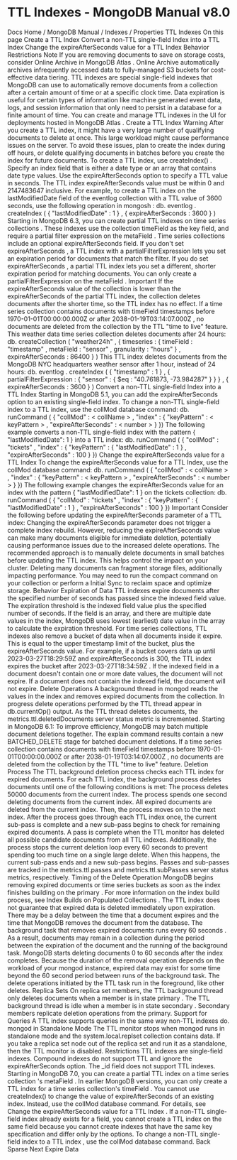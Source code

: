 # TTL Indexes - MongoDB Manual v8.0


Docs Home / MongoDB Manual / Indexes / Properties TTL Indexes On this page Create a TTL Index Convert a non-TTL single-field Index into a TTL Index Change the expireAfterSeconds value for a TTL Index Behavior Restrictions Note If you are removing documents to save on storage costs, consider Online Archive in MongoDB Atlas . Online
Archive automatically archives infrequently accessed data to
fully-managed S3 buckets for cost-effective data
tiering. TTL indexes are special single-field indexes that MongoDB can use to
automatically remove documents from a collection after a certain amount
of time or at a specific clock time. Data expiration is useful for
certain types of information like machine generated event data, logs,
and session information that only need to persist in a database for a
finite amount of time. You can create and manage TTL indexes in the UI for deployments hosted in MongoDB Atlas . Create a TTL Index Warning After you create a TTL index, it might have a very large number of
qualifying documents to delete at once. This large workload might
cause performance issues on the server. To avoid these issues, plan
to create the index during off hours, or delete qualifying documents
in batches before you create the index for future documents. To create a TTL index, use createIndex() .
Specify an index field that is either a date type or an array that contains date type values.
Use the expireAfterSeconds option to specify a TTL value in seconds. The TTL index expireAfterSeconds value must be within 0 and 2147483647 inclusive. For example, to create a TTL index on the lastModifiedDate field of
the eventlog collection with a TTL value of 3600 seconds, use
the following operation in mongosh : db. eventlog . createIndex ( { "lastModifiedDate" : 1 } , { expireAfterSeconds : 3600 } ) Starting in MongoDB 6.3, you can create partial TTL indexes on time series collections . These
indexes use the collection timeField as the key field, and require a partial filter expression on the metaField . Time series collections include an optional expireAfterSeconds field. If you don't set expireAfterSeconds , a TTL index with a partialFilterExpression lets you set an expiration period for
documents that match the filter. If you do set expireAfterSeconds ,
a partial TTL index lets you set a different, shorter expiration period
for matching documents. You can only create a partialFilterExpression on the metaField . Important If the expireAfterSeconds value of the collection is lower than
the expireAfterSeconds of the partial TTL index, the collection
deletes documents after the shorter time, so the TTL index has no effect. If a time series collection contains documents with timeField timestamps before 1970-01-01T00:00:00.000Z or after 2038-01-19T03:14:07.000Z , no documents are deleted from the
collection by the TTL "time to live" feature. This weather data time series collection deletes documents after 24 hours: db. createCollection ( "weather24h" , { timeseries : { timeField : "timestamp" , metaField : "sensor" , granularity : "hours" } , expireAfterSeconds : 86400 } ) This TTL index deletes documents from the MongoDB NYC
headquarters weather sensor after 1 hour, instead of 24 hours: db. eventlog . createIndex ( { "timestamp" : 1 } , { partialFilterExpression : { "sensor" : { $eq : "40.761873, -73.984287" } } } , { expireAfterSeconds : 3600 } ) Convert a non-TTL single-field Index into a TTL Index Starting in MongoDB 5.1, you can add the expireAfterSeconds option
to an existing single-field index. To change a non-TTL single-field
index to a TTL index, use the collMod database command: db. runCommand ( { "collMod" : < collName > , "index" : { "keyPattern" : < keyPattern > , "expireAfterSeconds" : < number > } }) The following example converts a non-TTL single-field index with the
pattern { "lastModifiedDate": 1 } into a TTL index: db. runCommand ( { "collMod" : "tickets" , "index" : { "keyPattern" : { "lastModifiedDate" : 1 } , "expireAfterSeconds" : 100 } }) Change the expireAfterSeconds value for a TTL Index To change the expireAfterSeconds value for a TTL Index, use the collMod database command: db. runCommand ( { "collMod" : < collName > , "index" : { "keyPattern" : < keyPattern > , "expireAfterSeconds" : < number > } }) The following example changes the expireAfterSeconds value for an
index with the pattern { "lastModifiedDate": 1 } on the tickets collection: db. runCommand ( { "collMod" : "tickets" , "index" : { "keyPattern" : { "lastModifiedDate" : 1 } , "expireAfterSeconds" : 100 } }) Important Consider the following before updating the expireAfterSeconds parameter of a TTL index: Changing the expireAfterSeconds parameter does not trigger a
complete index rebuild. However, reducing the expireAfterSeconds value can make many documents eligible for immediate deletion,
potentially causing performance issues due to the increased delete
operations. The recommended approach is to manually delete documents in
small batches before updating the TTL index. This helps control
the impact on your cluster. Deleting many documents can fragment storage files, additionally
impacting performance. You may need to run the compact command on your collection or
perform a Initial Sync to reclaim space and
optimize storage. Behavior Expiration of Data TTL indexes expire documents after the specified number of seconds has
passed since the indexed field value. The expiration threshold is
the indexed field value plus the specified number of seconds. If the field is an array, and there are multiple date values in the
index, MongoDB uses lowest (earliest) date value in the array to
calculate the expiration threshold. For time series collections, TTL indexes also remove a bucket of data
when all documents inside it expire. This is equal to the upper
timestamp limit of the bucket, plus the expireAfterSeconds value.
For example, if a bucket covers data up until 2023-03-27T18:29:59Z and expireAfterSeconds is 300, the TTL index expires the
bucket after 2023-03-27T18:34:59Z . If the indexed field in a document doesn't contain one or more date
values, the document will not expire. If a document does not contain the indexed field, the document will not
expire. Delete Operations A background thread in mongod reads the values in the index
and removes expired documents from the collection. In progress delete operations performed by the TTL thread appear in db.currentOp() output. As the TTL thread deletes documents,
the metrics.ttl.deletedDocuments server status metric is
incremented. Starting in MongoDB 6.1: To improve efficiency, MongoDB may batch multiple document deletions
together. The explain command results contain a new BATCHED_DELETE stage for batched document deletions. If a time series collection contains documents with timeField timestamps before 1970-01-01T00:00:00.000Z or after 2038-01-19T03:14:07.000Z , no documents are deleted from the
collection by the TTL "time to live" feature. Deletion Process The TTL background deletion process checks each TTL index for expired
documents. For each TTL index, the background process deletes documents
until one of the following conditions is met: The process deletes 50000 documents from the current index. The process spends one second deleting documents from the current
index. All expired documents are deleted from the current index. Then, the process moves on to the next index. After the process goes
through each TTL index once, the current sub-pass is complete and a new
sub-pass begins to check for remaining expired documents. A pass is
complete when the TTL monitor has deleted all possible candidate
documents from all TTL indexes. Additionally, the process stops the current deletion loop every 60
seconds to prevent spending too much time on a single large delete. When
this happens, the current sub-pass ends and a new sub-pass begins. Passes and sub-passes are tracked in the metrics.ttl.passes and metrics.ttl.subPasses server status metrics,
respectively. Timing of the Delete Operation MongoDB begins removing expired documents or time series buckets as soon
as the index finishes building on the primary . For more
information on the index build process, see Index Builds on Populated Collections . The TTL index does not guarantee that expired data is deleted
immediately upon expiration. There may be a delay between the time that
a document expires and the time that MongoDB removes the document from
the database. The background task that removes expired documents runs every 60
seconds . As a result, documents may remain in a collection during the
period between the expiration of the document and the running of the
background task. MongoDB starts deleting documents 0 to 60 seconds after
the index completes. Because the duration of the removal operation depends on the workload
of your mongod instance, expired data may exist for some
time beyond the 60 second period between runs of the background task. The delete operations initiated by the TTL task run in the foreground,
like other deletes. Replica Sets On replica set members, the TTL background thread only deletes documents when a member is in state primary . The TTL background
thread is idle when a member is in state secondary . Secondary members replicate
deletion operations from the primary. Support for Queries A TTL index supports queries in the same way non-TTL indexes do. mongod in Standalone Mode The TTL monitor stops when mongod runs in standalone mode and the system.local.replset collection contains data. If you take a replica
set node out of the replica set and run it as a standalone, then the
TTL monitor is disabled. Restrictions TTL indexes are single-field indexes. Compound indexes do not support TTL and ignore the expireAfterSeconds option. The _id field does not support TTL indexes. Starting in MongoDB 7.0, you can create a partial TTL index on a time series collection 's metaField . In earlier
MongoDB versions, you can only create a TTL index for a time series
collection's timeField . You cannot use createIndex() to change the
value of expireAfterSeconds of an existing index. Instead, use the collMod database command. For details, see Change the expireAfterSeconds value for a TTL Index . If a non-TTL single-field index already exists for a field, you
cannot create a TTL index on the same field because you cannot create
indexes that have the same key specification and differ only by the
options. To change a non-TTL single-field index to a TTL index , use the collMod database command. Back Sparse Next Expire Data
